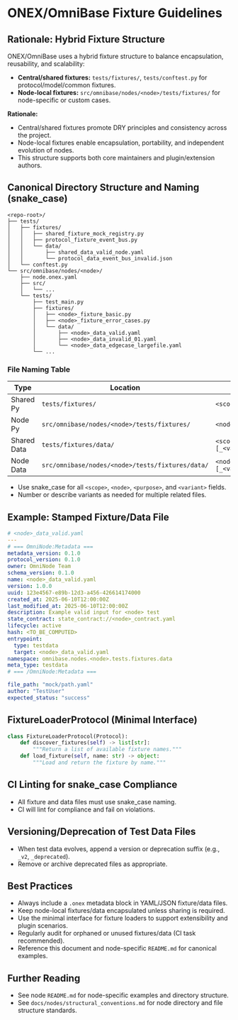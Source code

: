 <!-- === OmniNode:Metadata ===
metadata_version: 0.1.0
protocol_version: 1.1.0
owner: OmniNode Team
copyright: OmniNode Team
schema_version: 1.1.0
name: fixtures_guidelines.md
version: 1.0.0
uuid: 9a944f24-dc19-4cff-997f-c89f4ae47112
author: OmniNode Team
created_at: 2025-05-22T17:18:16.695087
last_modified_at: 2025-05-22T21:19:13.552205
description: Stamped by ONEX
state_contract: state_contract://default
lifecycle: active
hash: 67f86a7f953e5b1391204ac88c83af127dbe360aedfc04ddebc35a9961fa1e94
entrypoint: python@fixtures_guidelines.md
runtime_language_hint: python>=3.11
namespace: onex.stamped.fixtures_guidelines
meta_type: tool
<!-- === /OmniNode:Metadata === -->


# ONEX/OmniBase Fixture Guidelines

## Rationale: Hybrid Fixture Structure

ONEX/OmniBase uses a hybrid fixture structure to balance encapsulation, reusability, and scalability:
- **Central/shared fixtures:** `tests/fixtures/`, `tests/conftest.py` for protocol/model/common fixtures.
- **Node-local fixtures:** `src/omnibase/nodes/<node>/tests/fixtures/` for node-specific or custom cases.

**Rationale:**
- Central/shared fixtures promote DRY principles and consistency across the project.
- Node-local fixtures enable encapsulation, portability, and independent evolution of nodes.
- This structure supports both core maintainers and plugin/extension authors.

## Canonical Directory Structure and Naming (snake_case)

```
<repo-root>/
├── tests/
│   ├── fixtures/
│   │   ├── shared_fixture_mock_registry.py
│   │   ├── protocol_fixture_event_bus.py
│   │   └── data/
│   │       ├── shared_data_valid_node.yaml
│   │       └── protocol_data_event_bus_invalid.json
│   └── conftest.py
└── src/omnibase/nodes/<node>/
    ├── node.onex.yaml
    ├── src/
    │   └── ...
    └── tests/
        ├── test_main.py
        ├── fixtures/
        │   ├── <node>_fixture_basic.py
        │   ├── <node>_fixture_error_cases.py
        │   └── data/
        │       ├── <node>_data_valid.yaml
        │       ├── <node>_data_invalid_01.yaml
        │       └── <node>_data_edgecase_largefile.yaml
        └── ...
```

### File Naming Table

| Type         | Location                                      | Pattern                                      | Example                                      |
|--------------|-----------------------------------------------|----------------------------------------------|----------------------------------------------|
| Shared Py    | `tests/fixtures/`                             | `<scope>_fixture_<purpose>.py`               | `shared_fixture_mock_registry.py`            |
| Node Py      | `src/omnibase/nodes/<node>/tests/fixtures/`   | `<node>_fixture_<purpose>.py`                | `stamper_node_fixture_basic.py`              |
| Shared Data  | `tests/fixtures/data/`                        | `<scope>_data_<purpose>[_<variant>].yaml`    | `protocol_data_event_bus_invalid.json`        |
| Node Data    | `src/omnibase/nodes/<node>/tests/fixtures/data/` | `<node>_data_<purpose>[_<variant>].yaml` | `stamper_node_data_invalid_01.yaml`          |

- Use snake_case for all `<scope>`, `<node>`, `<purpose>`, and `<variant>` fields.
- Number or describe variants as needed for multiple related files.

## Example: Stamped Fixture/Data File

```yaml
# <node>_data_valid.yaml
---
# === OmniNode:Metadata ===
metadata_version: 0.1.0
protocol_version: 0.1.0
owner: OmniNode Team
schema_version: 0.1.0
name: <node>_data_valid.yaml
version: 1.0.0
uuid: 123e4567-e89b-12d3-a456-426614174000
created_at: 2025-06-10T12:00:00Z
last_modified_at: 2025-06-10T12:00:00Z
description: Example valid input for <node> test
state_contract: state_contract://<node>_contract.yaml
lifecycle: active
hash: <TO_BE_COMPUTED>
entrypoint:
  type: testdata
  target: <node>_data_valid.yaml
namespace: omnibase.nodes.<node>.tests.fixtures.data
meta_type: testdata
# === /OmniNode:Metadata ===

file_path: "mock/path.yaml"
author: "TestUser"
expected_status: "success"
```

## FixtureLoaderProtocol (Minimal Interface)

```python
class FixtureLoaderProtocol(Protocol):
    def discover_fixtures(self) -> list[str]:
        """Return a list of available fixture names."""
    def load_fixture(self, name: str) -> object:
        """Load and return the fixture by name."""
```

## CI Linting for snake_case Compliance

- All fixture and data files must use snake_case naming.
- CI will lint for compliance and fail on violations.

## Versioning/Deprecation of Test Data Files

- When test data evolves, append a version or deprecation suffix (e.g., `_v2`, `_deprecated`).
- Remove or archive deprecated files as appropriate.

## Best Practices

- Always include a `.onex` metadata block in YAML/JSON fixture/data files.
- Keep node-local fixtures/data encapsulated unless sharing is required.
- Use the minimal interface for fixture loaders to support extensibility and plugin scenarios.
- Regularly audit for orphaned or unused fixtures/data (CI task recommended).
- Reference this document and node-specific `README.md` for canonical examples.

## Further Reading

- See node `README.md` for node-specific examples and directory structure.
- See `docs/nodes/structural_conventions.md` for node directory and file structure standards.
